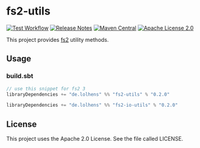 # fs2-utils

[![Test Workflow](https://github.com/LolHens/fs2-utils/workflows/test/badge.svg)](https://github.com/LolHens/fs2-utils/actions?query=workflow%3Atest)
[![Release Notes](https://img.shields.io/github/release/LolHens/fs2-utils.svg?maxAge=3600)](https://github.com/LolHens/fs2-utils/releases/latest)
[![Maven Central](https://img.shields.io/maven-central/v/de.lolhens/fs2-utils_2.13)](https://search.maven.org/artifact/de.lolhens/fs2-utils_2.13)
[![Apache License 2.0](https://img.shields.io/github/license/LolHens/fs2-utils.svg?maxAge=3600)](https://www.apache.org/licenses/LICENSE-2.0)

This project provides [fs2](https://github.com/typelevel/fs2) utility methods.

## Usage

### build.sbt

```sbt
// use this snippet for fs2 3
libraryDependencies += "de.lolhens" %% "fs2-utils" % "0.2.0"

libraryDependencies += "de.lolhens" %% "fs2-io-utils" % "0.2.0"
```

## License

This project uses the Apache 2.0 License. See the file called LICENSE.
